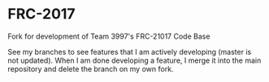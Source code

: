 # FRC-2017
Fork for development of Team 3997's FRC-21017 Code Base

See my branches to see features that I am actively developing (master is not updated). When I am done developing a feature, I merge it into the main repository and delete the branch on my own fork.
